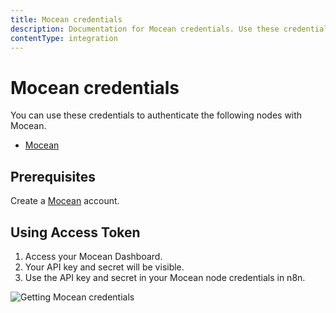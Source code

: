 ```yaml
---
title: Mocean credentials
description: Documentation for Mocean credentials. Use these credentials to authenticate Mocean in n8n, a workflow automation platform.
contentType: integration
---
```


# Mocean credentials

You can use these credentials to authenticate the following nodes with Mocean.

- [Mocean](/integrations/builtin/app-nodes/n8n-nodes-base.mocean/)

## Prerequisites

Create a [Mocean](https://dashboard.moceanapi.com/register?fr=n8n) account.

## Using Access Token

1. Access your Mocean Dashboard.
2. Your API key and secret will be visible.
3. Use the API key and secret in your Mocean node credentials in n8n.

![Getting Mocean credentials](/_images/integrations/builtin/credentials/mocean/using-access-token.gif)

